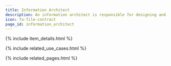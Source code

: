 ```yaml
---
title: Information Architect
description: An information architect is responsible for designing and possibly implementing new infrastructure and information solutions that fit with existing infrastructure and initiatives.
icon: fa-file-contract
page_id: information_architect
---
```

{% include item_details.html %}

{% include related_use_cases.html %}

{% include related_pages.html %}
